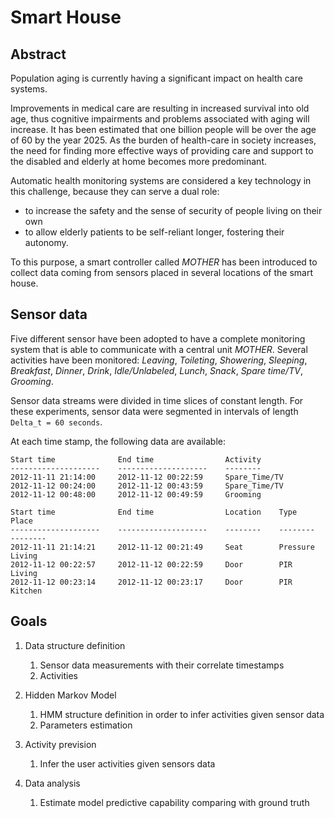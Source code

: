 # Smart House

## Abstract
Population aging is currently having a significant impact on health care systems.

Improvements in medical care are resulting in increased survival into old age, thus cognitive impairments and problems associated with aging will increase.
It has been estimated that one billion people will be over the age of 60 by the year 2025. 
As the burden of health-care in society increases, the need for finding more effective ways of providing care and support to the disabled and elderly at home becomes more predominant.

Automatic health monitoring systems are considered a key technology in this challenge, because they can serve a dual role:
  * to increase the safety and the sense of security of people living on their own
  * to allow elderly patients to be self-reliant longer, fostering their autonomy.
  
To this purpose, a smart controller called _MOTHER_ has  been introduced to collect data coming from sensors placed in several locations of the smart house.

## Sensor data

Five different sensor have been adopted to have a complete monitoring system that is able to communicate with a central unit _MOTHER_.
Several activities have been monitored: _Leaving_, _Toileting_, _Showering_, _Sleeping_, _Breakfast_, _Dinner_, _Drink_, _Idle/Unlabeled_, _Lunch_, _Snack_, _Spare time/TV_, _Grooming_.

Sensor data streams were divided in time slices of constant length.
For these experiments, sensor data were segmented in intervals of length ``Delta_t = 60 seconds``. 

At each time stamp, the following data are available:

```
Start time              End time                Activity	
--------------------    --------------------    --------
2012-11-11 21:14:00     2012-11-12 00:22:59     Spare_Time/TV
2012-11-12 00:24:00     2012-11-12 00:43:59     Spare_Time/TV
2012-11-12 00:48:00     2012-11-12 00:49:59     Grooming
```
```
Start time              End time                Location    Type        Place
--------------------    --------------------    --------    --------    --------
2012-11-11 21:14:21     2012-11-12 00:21:49     Seat        Pressure    Living
2012-11-12 00:22:57     2012-11-12 00:22:59     Door        PIR         Living
2012-11-12 00:23:14     2012-11-12 00:23:17     Door        PIR         Kitchen
```

## Goals

1. Data structure definition
    1. Sensor data measurements with their correlate timestamps
    2. Activities
  
2. Hidden Markov Model
    1. HMM structure definition in order to infer activities given sensor data
    2. Parameters estimation
    
3. Activity prevision
    1. Infer the user activities given sensors data

4. Data analysis
    1. Estimate model predictive capability comparing with ground truth
